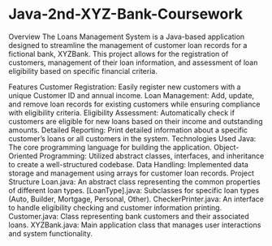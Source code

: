 # Java-2nd-XYZ-Bank-Coursework

Overview
The Loans Management System is a Java-based application designed to streamline the management of customer loan records for a fictional bank, XYZBank. This project allows for the registration of customers, management of their loan information, and assessment of loan eligibility based on specific financial criteria.

Features
Customer Registration: Easily register new customers with a unique Customer ID and annual income.
Loan Management: Add, update, and remove loan records for existing customers while ensuring compliance with eligibility criteria.
Eligibility Assessment: Automatically check if customers are eligible for new loans based on their income and outstanding amounts.
Detailed Reporting: Print detailed information about a specific customer’s loans or all customers in the system.
Technologies Used
Java: The core programming language for building the application.
Object-Oriented Programming: Utilized abstract classes, interfaces, and inheritance to create a well-structured codebase.
Data Handling: Implemented data storage and management using arrays for customer loan records.
Project Structure
Loan.java: An abstract class representing the common properties of different loan types.
[LoanType].java: Subclasses for specific loan types (Auto, Builder, Mortgage, Personal, Other).
CheckerPrinter.java: An interface to handle eligibility checking and customer information printing.
Customer.java: Class representing bank customers and their associated loans.
XYZBank.java: Main application class that manages user interactions and system functionality.
